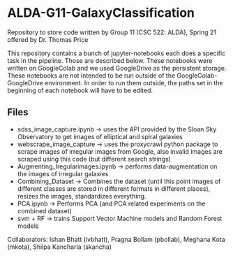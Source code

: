 # ALDA-G11-GalaxyClassification
Repository to store code written by Group 11 (CSC 522: ALDA), Spring 21 offered by Dr. Thomas Price  

This repository contains a bunch of jupyter-notebooks each does a specific task in the pipeline. Those are described below.
These notebooks were written on GoogleColab and we used GoogleDrive as the persistent storage.
These notebooks are not intended to be run outside of the GoogleColab-GoogleDrive environment. 
In order to run them outside, the paths set in the beginning of each notebook will have to be edited.

## Files

* sdss_image_capture.ipynb -> uses the API provided by the Sloan Sky Observatory to get images of elliptical and spiral galaxies
* webscrape_image_capture -> uses the proxycrawl python package to scrape images of irregular images from Google, also invalid images are scraped using this code (but different search strings)
* Augmenting_Iregularimages.ipynb -> performs data-augmentation on the images of irregular galaxies
* Combining_Dataset -> Combines the dataset (until this point images of different classes are stored in different formats in different places), resizes the images, standardizes everything.
* PCA.ipynb -> Performs PCA (and PCA related experiments on the combined dataset)
* svm + RF -> trains Support Vector Machine models and Random Forest models

Collaborators: Ishan Bhatt (ivbhatt), Pragna Bollam (pbollab), Meghana Kota (mkota), Shilpa Kancharla (skancha)

